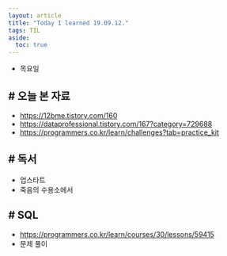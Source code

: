 ```yaml
---
layout: article
title: "Today I learned 19.09.12."
tags: TIL
aside:
  toc: true
---
```


- 목요일

  

## # 오늘 본 자료

- https://12bme.tistory.com/160
- https://dataprofessional.tistory.com/167?category=729688
- https://programmers.co.kr/learn/challenges?tab=practice_kit



## # 독서

- 업스타트
- 죽음의 수용소에서



## # SQL

- https://programmers.co.kr/learn/courses/30/lessons/59415
- 문제 풀이

